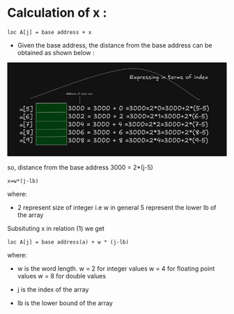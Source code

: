 # Calculation of x :

```
loc A[j] = base address + x
```

- Given the base address, the distance from the base address can be obtained as shown below : 

![alt text](image.png)


so, distance from the base address 3000 = 2*(j-5)

```
x=w*(j-lb)
```

where:
- 2 represent size of integer i.e w in general 
5 represent the lower lb of the array 

Subsituting x in relation (1) we get 

```
loc A[j] = base address(a) + w * (j-lb)
```

where: 

- w is the word length. w = 2 for integer values 
                        w = 4 for floating point values 
                        w = 8 for double values

- j is the index of the array 
- lb is the lower bound of the array 
